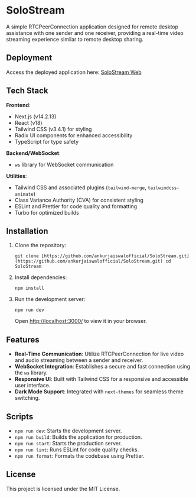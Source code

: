 SoloStream
==========

A simple RTCPeerConnection application designed for remote desktop assistance with one sender and one receiver, providing a real-time video streaming experience similar to remote desktop sharing.

Deployment
----------

Access the deployed application here: [SoloStream Web](https://solo-stream-web.vercel.app/)

Tech Stack
----------

**Frontend**:

*   Next.js (v14.2.13)
*   React (v18)
*   Tailwind CSS (v3.4.1) for styling
*   Radix UI components for enhanced accessibility
*   TypeScript for type safety

**Backend/WebSocket**:

*   `ws` library for WebSocket communication

**Utilities**:

*   Tailwind CSS and associated plugins (`tailwind-merge`, `tailwindcss-animate`)
*   Class Variance Authority (CVA) for consistent styling
*   ESLint and Prettier for code quality and formatting
*   Turbo for optimized builds

Installation
------------

1.  Clone the repository:
    
    `git clone [https://github.com/ankurjaiswalofficial/SoloStream.git](https://github.com/ankurjaiswalofficial/SoloStream.git) cd SoloStream`
    
2.  Install dependencies:
    
    `npm install`
    
3.  Run the development server:
    
    `npm run dev`
    
    Open [http://localhost:3000/](http://localhost:3000/) to view it in your browser.
    

Features
--------

*   **Real-Time Communication**: Utilize RTCPeerConnection for live video and audio streaming between a sender and receiver.
*   **WebSocket Integration**: Establishes a secure and fast connection using the `ws` library.
*   **Responsive UI**: Built with Tailwind CSS for a responsive and accessible user interface.
*   **Dark Mode Support**: Integrated with `next-themes` for seamless theme switching.

Scripts
-------

*   `npm run dev`: Starts the development server.
*   `npm run build`: Builds the application for production.
*   `npm run start`: Starts the production server.
*   `npm run lint`: Runs ESLint for code quality checks.
*   `npm run format`: Formats the codebase using Prettier.

License
-------

This project is licensed under the MIT License.
